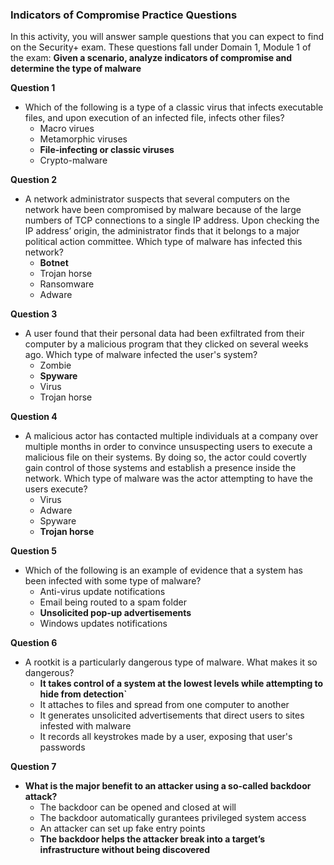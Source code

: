 ### Indicators of Compromise Practice Questions



In this activity, you will answer sample questions that you can expect to find on the Security+ exam. These questions fall under Domain 1, Module 1 of the exam: **Given a scenario, analyze indicators of compromise and determine the type of malware**



**Question 1**

- Which of the following is a type of a classic virus that infects executable files, and upon execution of an infected file, infects other files?
  - Macro virues
  - Metamorphic viruses
  - **File-infecting or classic viruses**
  - Crypto-malware
    

**Question 2**

- A network administrator suspects that several computers on the network have been compromised by malware because of the large numbers of TCP connections to a single IP address. Upon checking the IP address’ origin, the administrator finds that it belongs to a major political action committee. Which type of malware has infected this network?
  - **Botnet**
  - Trojan horse
  - Ransomware
  - Adware

**Question 3**

- A user found that their personal data had been exfiltrated from their computer by a malicious program that they clicked on several weeks ago. Which type of malware infected the user's system?
  - Zombie
  - **Spyware**
  - Virus 
  - Trojan horse

**Question 4**

- A malicious actor has contacted multiple individuals at a company over multiple months in order to convince unsuspecting users to execute a malicious file on their systems. By doing so, the actor could covertly gain control of those systems and establish a presence inside the network. Which type of malware was the actor attempting to have the users execute?
  - Virus
  - Adware
  - Spyware
  - **Trojan horse**



**Question 5**

- Which of the following is an example of evidence that a system has been infected with some type of malware?
  - Anti-virus update notifications
  - Email being routed to a spam folder
  - **Unsolicited pop-up advertisements** 
  - Windows updates notifications



**Question 6**

- A rootkit is a particularly dangerous type of malware. What makes it so dangerous?
  - **It takes control of a system at the lowest levels while attempting to hide from detection`**
  - It attaches to files and spread from one computer to another
  - It generates unsolicited advertisements that direct users to sites infested with malware
  - It records all keystrokes made by a user, exposing that user's passwords
    

**Question 7**

- **What is the major benefit to an attacker using a so-called backdoor attack?**
  - The backdoor can be opened and closed at will 
  - The backdoor automatically gurantees privileged system access
  - An attacker can set up fake entry points
  - **The backdoor helps the attacker break into a target’s infrastructure without being discovered**